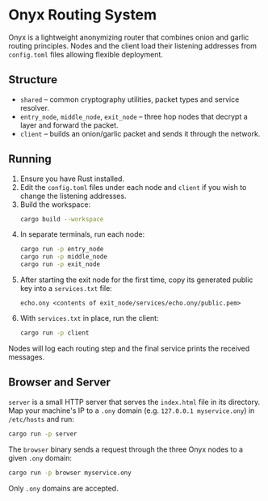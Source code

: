 # Onyx Routing System

Onyx is a lightweight anonymizing router that combines onion and garlic routing principles.  Nodes and the client load their listening addresses from `config.toml` files allowing flexible deployment.

## Structure
- `shared` – common cryptography utilities, packet types and service resolver.
- `entry_node`, `middle_node`, `exit_node` – three hop nodes that decrypt a layer and forward the packet.
- `client` – builds an onion/garlic packet and sends it through the network.

## Running
1. Ensure you have Rust installed.
2. Edit the `config.toml` files under each node and `client` if you wish to change the listening addresses.
3. Build the workspace:
   ```bash
   cargo build --workspace
   ```
4. In separate terminals, run each node:
   ```bash
   cargo run -p entry_node
   cargo run -p middle_node
   cargo run -p exit_node
   ```
5. After starting the exit node for the first time, copy its generated public key into a `services.txt` file:
   ```
   echo.ony <contents of exit_node/services/echo.ony/public.pem>
   ```
6. With `services.txt` in place, run the client:
   ```bash
   cargo run -p client
   ```
Nodes will log each routing step and the final service prints the received messages.

## Browser and Server

`server` is a small HTTP server that serves the `index.html` file in its
directory. Map your machine's IP to a `.ony` domain (e.g. `127.0.0.1 myservice.ony`)
in `/etc/hosts` and run:

```bash
cargo run -p server
```

The `browser` binary sends a request through the three Onyx nodes to a given
`.ony` domain:

```bash
cargo run -p browser myservice.ony
```

Only `.ony` domains are accepted.
